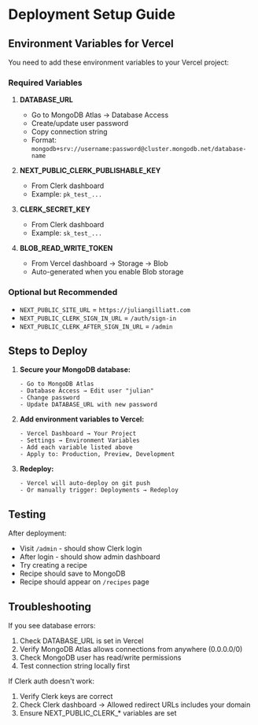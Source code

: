 # Deployment Setup Guide

## Environment Variables for Vercel

You need to add these environment variables to your Vercel project:

### Required Variables

1. **DATABASE_URL**
   - Go to MongoDB Atlas → Database Access
   - Create/update user password
   - Copy connection string
   - Format: `mongodb+srv://username:password@cluster.mongodb.net/database-name`

2. **NEXT_PUBLIC_CLERK_PUBLISHABLE_KEY**
   - From Clerk dashboard
   - Example: `pk_test_...`

3. **CLERK_SECRET_KEY**
   - From Clerk dashboard
   - Example: `sk_test_...`

4. **BLOB_READ_WRITE_TOKEN**
   - From Vercel dashboard → Storage → Blob
   - Auto-generated when you enable Blob storage

### Optional but Recommended

- `NEXT_PUBLIC_SITE_URL` = `https://juliangilliatt.com`
- `NEXT_PUBLIC_CLERK_SIGN_IN_URL` = `/auth/sign-in`
- `NEXT_PUBLIC_CLERK_AFTER_SIGN_IN_URL` = `/admin`

## Steps to Deploy

1. **Secure your MongoDB database:**
   ```
   - Go to MongoDB Atlas
   - Database Access → Edit user "julian"
   - Change password
   - Update DATABASE_URL with new password
   ```

2. **Add environment variables to Vercel:**
   ```
   - Vercel Dashboard → Your Project
   - Settings → Environment Variables
   - Add each variable listed above
   - Apply to: Production, Preview, Development
   ```

3. **Redeploy:**
   ```
   - Vercel will auto-deploy on git push
   - Or manually trigger: Deployments → Redeploy
   ```

## Testing

After deployment:
- Visit `/admin` - should show Clerk login
- After login - should show admin dashboard
- Try creating a recipe
- Recipe should save to MongoDB
- Recipe should appear on `/recipes` page

## Troubleshooting

If you see database errors:
1. Check DATABASE_URL is set in Vercel
2. Verify MongoDB Atlas allows connections from anywhere (0.0.0.0/0)
3. Check MongoDB user has read/write permissions
4. Test connection string locally first

If Clerk auth doesn't work:
1. Verify Clerk keys are correct
2. Check Clerk dashboard → Allowed redirect URLs includes your domain
3. Ensure NEXT_PUBLIC_CLERK_* variables are set
